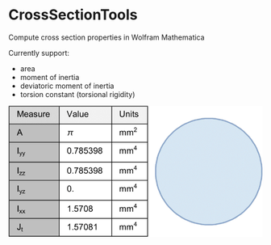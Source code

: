 # CrossSectionTools

Compute cross section properties in Wolfram Mathematica

Currently support:

 - area
 - moment of inertia
 - deviatoric moment of inertia
 - torsion constant (torsional rigidity)

![Screenshot](screenshot.png)
